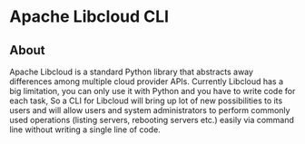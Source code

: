 Apache Libcloud CLI
===================

About
-----
Apache Libcloud is a standard Python library that abstracts away differences among multiple cloud provider APIs.
Currently Libcloud has a big limitation, you can only use it with Python and you have to write code for each
task, So a CLI for Libcloud will bring up lot of new possibilities to its users and will allow users and system
administrators to perform commonly used operations (listing servers, rebooting servers etc.) easily via
command line without writing a single line of code.


